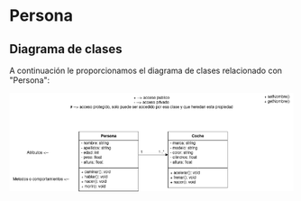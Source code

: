 # Persona

## Diagrama de clases
A continuación le proporcionamos el diagrama de clases relacionado con "Persona":

![Diagrama de clases](../../diagramas/clase/diagrama_clase_persona.png)